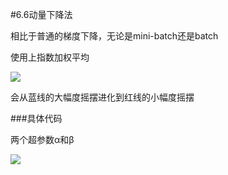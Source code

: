 #6.6动量下降法

相比于普通的梯度下降，无论是mini-batch还是batch

使用上指数加权平均

![](https://cdn.jsdelivr.net/gh/tj-messi/picture/1727415926549.png)

会从蓝线的大幅度摇摆进化到红线的小幅度摇摆


###具体代码

两个超参数α和β

![](https://cdn.jsdelivr.net/gh/tj-messi/picture/1727416038723.png) 